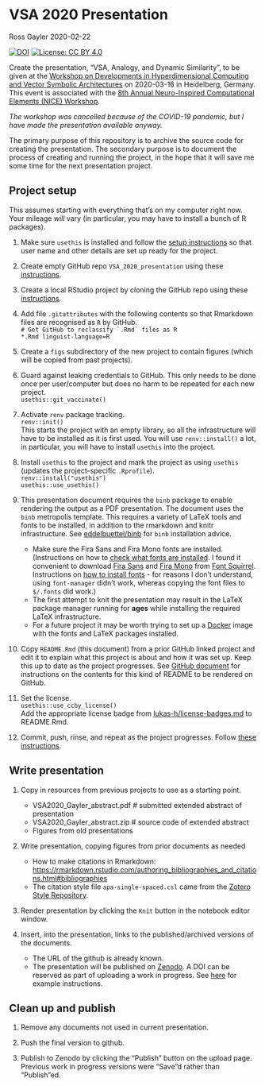 VSA 2020 Presentation
================
Ross Gayler
2020-02-22

<!-- README.md is generated from README.Rmd. Please edit that file -->

<!-- badges: start -->

[![DOI](https://zenodo.org/badge/DOI/10.5281/zenodo.3700836.svg)](https://doi.org/10.5281/zenodo.3700836)
[![License: CC
BY 4.0](https://img.shields.io/badge/License-CC%20BY%204.0-lightgrey.svg)](https://creativecommons.org/licenses/by/4.0/)
<!-- badges: end -->

Create the presentation, “VSA, Analogy, and Dynamic Similarity”, to be
given at the [Workshop on Developments in Hyperdimensional Computing and
Vector Symbolic
Architectures](https://sites.google.com/view/vsaworkshop2020/home) on
2020-03-16 in Heidelberg, Germany. This event is associated with the
[8th Annual Neuro-Inspired Computational Elements (NICE)
Workshop](https://niceworkshop.org/nice-2020/).

*The workshop was cancelled because of the COVID-19 pandemic, but I have
made the presentation available anyway.*

The primary purpose of this repository is to archive the source code for
creating the presentation. The secondary purpose is to document the
process of creating and running the project, in the hope that it will
save me some time for the next presentation project.

## Project setup

This assumes starting with everything that’s on my computer right now.
Your mileage *will* vary (in particular, you may have to install a bunch
of R packages).

1.  Make sure `usethis` is installed and follow the [setup
    instructions](https://usethis.r-lib.org/articles/articles/usethis-setup.html)
    so that user name and other details are set up ready for the
    project.

2.  Create empty GitHub repo `VSA_2020_presentation` using these
    [instructions](https://happygitwithr.com/new-github-first.html#make-a-repo-on-github-2).

3.  Create a local RStudio project by cloning the GitHub repo using
    these
    [instructions](https://happygitwithr.com/new-github-first.html#new-rstudio-project-via-git-clone).

4.  Add file `.gitattributes` with the following contents so that
    Rmarkdown files are recognised as `R` by GitHub.  
    ``# Get GitHub to reclassify `.Rmd` files as R``  
    `*.Rmd linguist-language=R`

5.  Create a `figs` subdirectory of the new project to contain figures
    (which will be copied from past projects).

6.  Guard against leaking credentials to GitHub. This only needs to be
    done once per user/computer but does no harm to be repeated for each
    new project.  
    `usethis::git_vaccinate()`

7.  Activate `renv` package tracking.  
    `renv::init()`  
    This starts the project with an empty library, so all the
    infrastructure will have to be installed as it is first used. You
    will use `renv::install()` a lot, in particular, you will have to
    install `usethis` into the project.

8.  Install `usethis` to the project and mark the project as using
    `usethis` (updates the project-specific `.Rprofile`).  
    `renv::install("usethis")`  
    `usethis::use_usethis()`

9.  This presentation document requires the `binb` package to enable
    rendering the output as a PDF presentation. The document uses the
    `binb` metropolis template. This requires a variety of LaTeX tools
    and fonts to be installed, in addition to the rmarkdown and knitr
    infrastructure. See
    [eddelbuettel/binb](https://github.com/eddelbuettel/binb) for `binb`
    installation advice.
    
      - Make sure the Fira Sans and Fira Mono fonts are installed.
        (Instructions on how to [check what fonts are
        installed](https://www.cyberciti.biz/tips/quickly-list-all-available-fonts.html).
        I found it convenient to download [Fira
        Sans](https://www.fontsquirrel.com/fonts/fira-sans) and [Fira
        Mono](https://www.fontsquirrel.com/fonts/fira-mono) from [Font
        Squirrel](https://www.fontsquirrel.com). Instructions on [how to
        install fonts](https://itsfoss.com/install-fonts-ubuntu/) - for
        reasons I don’t understand, using `font-manager` didn’t work,
        whereas copying the font files to `$/.fonts` did work.)
      - The first attempt to knit the presentation may result in the
        LaTeX package manager running for **ages** while installing the
        required LaTeX infrastructure.
      - For a future project it may be worth trying to set up a
        [Docker](https://www.docker.com/) image with the fonts and LaTeX
        packages installed.

10. Copy `README.Rmd` (this document) from a prior GitHub linked project
    and edit it to explain what this project is about and how it was set
    up. Keep this up to date as the project progresses. See [GitHub
    document](https://rmarkdown.rstudio.com/github_document_format.html)
    for instructions on the contents for this kind of README to be
    rendered on GitHub.

11. Set the license.  
    `usethis::use_ccby_license()`  
    Add the appropriate license badge from
    [lukas-h/license-badges.md](https://gist.github.com/lukas-h/2a5d00690736b4c3a7ba)
    to README.Rmd.

12. Commit, push, rinse, and repeat as the project progresses. Follow
    [these
    instructions](https://happygitwithr.com/new-github-first.html#make-local-changes-save-commit-1).

## Write presentation

1.  Copy in resources from previous projects to use as a starting point.
    
      - VSA2020\_Gayler\_abstract.pdf \# submitted extended abstract of
        presentation
      - VSA2020\_Gayler\_abstract.zip \# source code of extended
        abstract
      - Figures from old presentations

2.  Write presentation, copying figures from prior documents as needed
    
      - How to make citations in Rmarkdown:
        <https://rmarkdown.rstudio.com/authoring_bibliographies_and_citations.html#bibliographies>
      - The citation style file `apa-single-spaced.csl` came from the
        [Zotero Style
        Repository](https://www.zotero.org/styles?q=id%3Aapa-single-spaced&fields=psychology&format=author-date).

3.  Render presentation by clicking the `Knit` button in the notebook
    editor window.

4.  Insert, into the presentation, links to the published/archived
    versions of the documents.
    
      - The URL of the github is already known.
      - The presentation will be published on
        [Zenodo](https://zenodo.org). A DOI can be reserved as part of
        uploading a work in progress. See
        [here](https://instruct-eric.eu/help/other/zenodo-upload-guidelines)
        for example instructions.

## Clean up and publish

1.  Remove any documents not used in current presentation.

2.  Push the final version to github.

3.  Publish to Zenodo by clicking the “Publish” button on the upload
    page. Previous work in progress versions were “Save”d rather than
    “Publish”ed.
